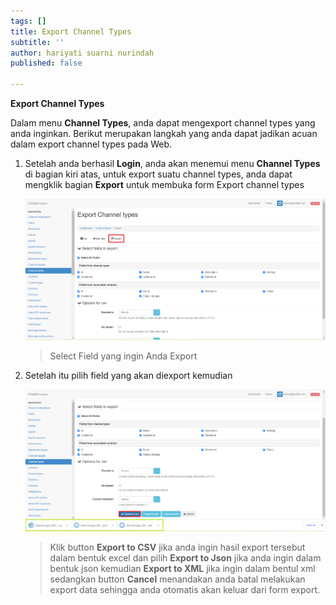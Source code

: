 ```yaml
---
tags: []
title: Export Channel Types
subtitle: ''
author: hariyati suarni nurindah
published: false

---
```

**Export Channel Types**

Dalam menu **Channel Types**, anda dapat mengexport channel types yang anda inginkan. Berikut merupakan langkah yang anda dapat jadikan acuan dalam export channel types pada Web.

1. Setelah anda berhasil **Login**, anda akan menemui menu **Channel Types** di bagian kiri atas, untuk export suatu channel types, anda dapat mengklik bagian **Export** untuk membuka form Export channel types

   ![](/uploads/channel-type-update7.PNG)

   > Select Field yang ingin Anda Export
2. Setelah itu pilih field yang akan diexport kemudian

   ![](/uploads/channel-type-update8.PNG)

   > Klik button **Export to CSV** jika anda ingin hasil export tersebut dalam bentuk excel dan pilih **Export to Json** jika anda ingin dalam bentuk json kemudian **Export to XML** jika ingin dalam bentul xml sedangkan button **Cancel** menandakan anda batal melakukan export data sehingga anda otomatis akan keluar dari form export.